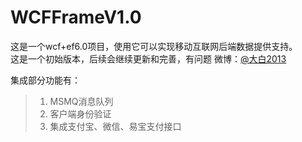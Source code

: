# WCFFrameV1.0
这是一个wcf+ef6.0项目，使用它可以实现移动互联网后端数据提供支持。<br/>
这是一个初始版本，后续会继续更新和完善，有问题 微博：[@大白2013](http://weibo.com/u/2239977692)  <br/>

集成部分功能有：<br/>
> 1. MSMQ消息队列<br/>
> 1. 客户端身份验证<br/>
> 1. 集成支付宝、微信、易宝支付接口<br/>
